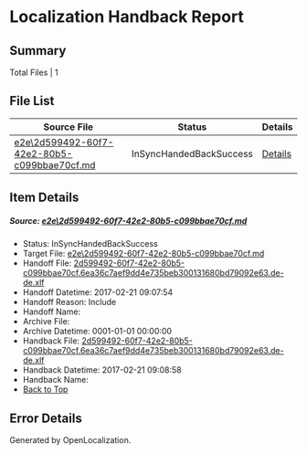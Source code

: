 # <a name='report-top'></a> Localization Handback Report

## Summary
 Total Files | 1

## File List
 Source File | Status | Details 
 ----------- | ------ | ------- 
 [e2e\2d599492-60f7-42e2-80b5-c099bbae70cf.md](https://github.com/OpenLocalizationTestOrg/ol-test4/blob/aa6a0d5559d764fe2e1f54e61a92466fd9f8f4da/e2e/2d599492-60f7-42e2-80b5-c099bbae70cf.md) | InSyncHandedBackSuccess | [Details](#f6ef8b934a0288ff9be746a8bf32c0abc4be5ed22)

## Item Details
##### <a name='f6ef8b934a0288ff9be746a8bf32c0abc4be5ed22'></a> Source: [e2e\2d599492-60f7-42e2-80b5-c099bbae70cf.md](https://github.com/OpenLocalizationTestOrg/ol-test4/blob/aa6a0d5559d764fe2e1f54e61a92466fd9f8f4da/e2e/2d599492-60f7-42e2-80b5-c099bbae70cf.md)
* Status: InSyncHandedBackSuccess
* Target File: [e2e\2d599492-60f7-42e2-80b5-c099bbae70cf.md](https://github.com/OpenLocalizationTestOrg/ol-test4-dede/blob/80bfb6cb3093c2db149e39b88a946b6638dc0800/e2e/2d599492-60f7-42e2-80b5-c099bbae70cf.md)
* Handoff File: [2d599492-60f7-42e2-80b5-c099bbae70cf.6ea36c7aef9dd4e735beb300131680bd79092e63.de-de.xlf](https://github.com/OpenLocalizationTestOrg/ol-test4-handoff/blob/3bf5241b7e5594af8732cfd481e7115d99ab3d42/ol-handoff/OpenLocalizationTestOrg/ol-test4-dede/xinjiang/ht/2d599492-60f7-42e2-80b5-c099bbae70cf.6ea36c7aef9dd4e735beb300131680bd79092e63.de-de.xlf)
* Handoff Datetime: 2017-02-21 09:07:54
* Handoff Reason: Include
* Handoff Name: 
* Archive File: 
* Archive Datetime: 0001-01-01 00:00:00
* Handback File: [2d599492-60f7-42e2-80b5-c099bbae70cf.6ea36c7aef9dd4e735beb300131680bd79092e63.de-de.xlf](https://github.com/OpenLocalizationTestOrg/ol-test4-handback/blob/4e28f3f397df6478453c5c8ce61ee2b6565aa278/ol-handback/OpenLocalizationTestOrg/ol-test4-dede/xinjiang/ht/2d599492-60f7-42e2-80b5-c099bbae70cf.6ea36c7aef9dd4e735beb300131680bd79092e63.de-de.xlf)
* Handback Datetime: 2017-02-21 09:08:58
* Handback Name: 
* [Back to Top](#report-top)


## Error Details

Generated by OpenLocalization.
